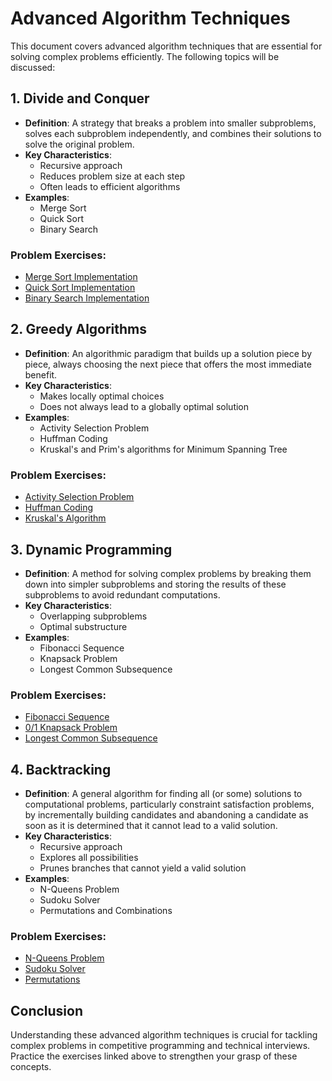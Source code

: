 # Advanced Algorithm Techniques

This document covers advanced algorithm techniques that are essential for solving complex problems efficiently. The following topics will be discussed:

## 1. Divide and Conquer
- **Definition**: A strategy that breaks a problem into smaller subproblems, solves each subproblem independently, and combines their solutions to solve the original problem.
- **Key Characteristics**:
  - Recursive approach
  - Reduces problem size at each step
  - Often leads to efficient algorithms
- **Examples**:
  - Merge Sort
  - Quick Sort
  - Binary Search

### Problem Exercises:
- [Merge Sort Implementation](https://leetcode.com/problems/sort-an-array/)
- [Quick Sort Implementation](https://www.geeksforgeeks.org/quick-sort/)
- [Binary Search Implementation](https://leetcode.com/problems/binary-search/)

## 2. Greedy Algorithms
- **Definition**: An algorithmic paradigm that builds up a solution piece by piece, always choosing the next piece that offers the most immediate benefit.
- **Key Characteristics**:
  - Makes locally optimal choices
  - Does not always lead to a globally optimal solution
- **Examples**:
  - Activity Selection Problem
  - Huffman Coding
  - Kruskal's and Prim's algorithms for Minimum Spanning Tree

### Problem Exercises:
- [Activity Selection Problem](https://www.geeksforgeeks.org/activity-selection-problem-greedy-algo-1/)
- [Huffman Coding](https://www.geeksforgeeks.org/huffman-coding-greedy-algo-3/)
- [Kruskal's Algorithm](https://www.geeksforgeeks.org/kruskals-minimum-spanning-tree-algorithm/)

## 3. Dynamic Programming
- **Definition**: A method for solving complex problems by breaking them down into simpler subproblems and storing the results of these subproblems to avoid redundant computations.
- **Key Characteristics**:
  - Overlapping subproblems
  - Optimal substructure
- **Examples**:
  - Fibonacci Sequence
  - Knapsack Problem
  - Longest Common Subsequence

### Problem Exercises:
- [Fibonacci Sequence](https://leetcode.com/problems/fibonacci-number/)
- [0/1 Knapsack Problem](https://www.geeksforgeeks.org/0-1-knapsack-problem-dp-10/)
- [Longest Common Subsequence](https://leetcode.com/problems/longest-common-subsequence/)

## 4. Backtracking
- **Definition**: A general algorithm for finding all (or some) solutions to computational problems, particularly constraint satisfaction problems, by incrementally building candidates and abandoning a candidate as soon as it is determined that it cannot lead to a valid solution.
- **Key Characteristics**:
  - Recursive approach
  - Explores all possibilities
  - Prunes branches that cannot yield a valid solution
- **Examples**:
  - N-Queens Problem
  - Sudoku Solver
  - Permutations and Combinations

### Problem Exercises:
- [N-Queens Problem](https://leetcode.com/problems/n-queens/)
- [Sudoku Solver](https://leetcode.com/problems/sudoku-solver/)
- [Permutations](https://leetcode.com/problems/permutations/)

## Conclusion
Understanding these advanced algorithm techniques is crucial for tackling complex problems in competitive programming and technical interviews. Practice the exercises linked above to strengthen your grasp of these concepts.